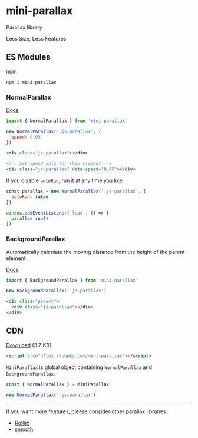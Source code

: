 # mini-parallax
Parallax library

Less Size, Less Features

## ES Modules

[npm](https://www.npmjs.com/package/mini-parallax)

```sh
npm i mini-parallax
```

### NormalParallax

[Docs](https://ko-yelie.github.io/mini-parallax/class/src/NormalParallax.js~NormalParallax.html)

```js
import { NormalParallax } from 'mini-parallax'

new NormalParallax('.js-parallax', {
  speed: 0.03
})
```

```html
<div class="js-parallax"></div>

<!-- Set speed only for this element -->
<div class="js-parallax" data-speed="0.05"></div>
```

If you disable `autoRun`, run it at any time you like.

```js
const parallax = new NormalParallax('.js-parallax', {
  autoRun: false
})

window.addEventListener('load', () => {
  parallax.run()
})
```

### BackgroundParallax

Automatically calculate the moving distance from the height of the parent element

[Docs](https://ko-yelie.github.io/mini-parallax/class/src/BackgroundParallax.js~BackgroundParallax.html)

```js
import { BackgroundParallax } from 'mini-parallax'

new BackgroundParallax('.js-parallax')
```

```html
<div class="parent">
  <div class="js-parallax"></div>
</div>
```

## CDN

[Download](https://unpkg.com/mini-parallax) (3.7 KB)

```html
<script src="https://unpkg.com/mini-parallax"></script>
```

`MiniParallax` is global object containing `NormalParallax` and `BackgroundParallax`.

```js
const { NormalParallax } = MiniParallax

new NormalParallax('.js-parallax')
```

---

If you want more features, please consider other parallax libraries.

- [Rellax](https://github.com/dixonandmoe/rellax)
- [smooth](https://github.com/baptistebriel/smooth-scrolling)
